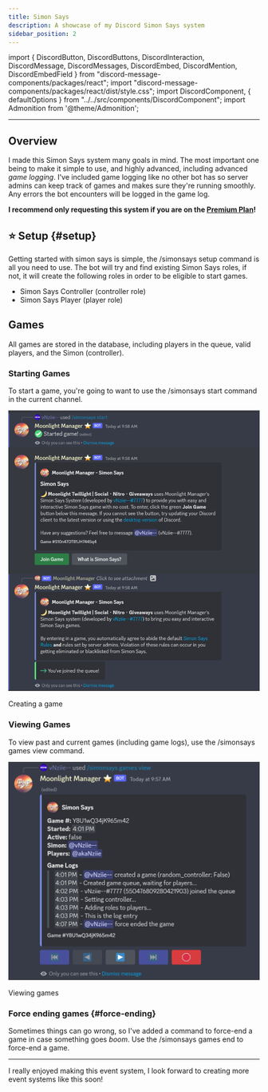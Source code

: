```yaml
---
title: Simon Says
description: A showcase of my Discord Simon Says system
sidebar_position: 2
---
```

import {
  DiscordButton,
  DiscordButtons,
  DiscordInteraction,
  DiscordMessage,
  DiscordMessages,
  DiscordEmbed,
  DiscordMention,
  DiscordEmbedField
} from "discord-message-components/packages/react";
import "discord-message-components/packages/react/dist/style.css";
import DiscordComponent, { defaultOptions } from "../../src/components/DiscordComponent";
import Admonition from '@theme/Admonition';

--- 

## Overview
I made this Simon Says system many goals in mind. The most important one being to make it simple to use, and highly advanced, including advanced *game logging*. I've included game logging like no other bot has so server admins can keep track of games and makes sure they're running smoothly. Any errors the bot encounters will be logged in the game log. 

**I recommend only requesting this system if you are on the [Premium Plan](../services.md#premium-plan)!**

## ⭐ Setup {#setup}

Getting started with simon says is simple, the <span className="mention">/simonsays setup</span> command is all you need to use. The bot will try and find existing Simon Says roles, if not, it will create the following roles in order to be eligible to start games.

- Simon Says Controller (controller role)
- Simon Says Player (player role)

## Games

All games are stored in the database, including players in the queue, valid players, and the Simon (controller).

### Starting Games

To start a game, you're going to want to use the <span className="mention">/simonsays start</span> command in the current channel.

<img src="/img/simonsays2.png" className="betterimage"/>
<p className="caption">Creating a game</p>

### Viewing Games

To view past and current games (including game logs), use the <span className="mention">/simonsays games view</span> command.

<img src="/img/simonsays1.png" className="betterimage"/>
<p className="caption">Viewing games</p>

### Force ending games {#force-ending}

Sometimes things can go wrong, so I've added a command to force-end a game in case something goes *boom*. Use the <span className="mention">/simonsays games end</span> to force-end a game.

---

I really enjoyed making this event system, I look forward to creating more event systems like this soon!
